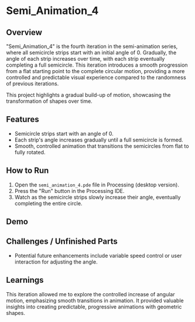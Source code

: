 # Semi_Animation_4

## Overview
"Semi_Animation_4" is the fourth iteration in the semi-animation series, where all semicircle strips start with an initial angle of 0. Gradually, the angle of each strip increases over time, with each strip eventually completing a full semicircle. This iteration introduces a smooth progression from a flat starting point to the complete circular motion, providing a more controlled and predictable visual experience compared to the randomness of previous iterations.

This project highlights a gradual build-up of motion, showcasing the transformation of shapes over time.

## Features
- Semicircle strips start with an angle of 0.
- Each strip's angle increases gradually until a full semicircle is formed.
- Smooth, controlled animation that transitions the semicircles from flat to fully rotated.

## How to Run
1. Open the `semi_animation_4.pde` file in Processing (desktop version).
2. Press the "Run" button in the Processing IDE.
3. Watch as the semicircle strips slowly increase their angle, eventually completing the entire circle.

## Demo


## Challenges / Unfinished Parts
- Potential future enhancements include variable speed control or user interaction for adjusting the angle.

## Learnings
This iteration allowed me to explore the controlled increase of angular motion, emphasizing smooth transitions in animation. It provided valuable insights into creating predictable, progressive animations with geometric shapes.


